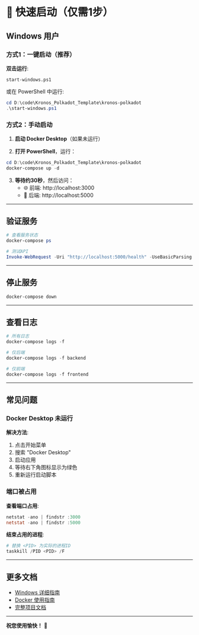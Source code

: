 # 🚀 快速启动（仅需1步）

## Windows 用户

### 方式1：一键启动（推荐）

**双击运行**:
```
start-windows.ps1
```

或在 PowerShell 中运行:
```powershell
cd D:\code\Kronos_Polkadot_Template\kronos-polkadot
.\start-windows.ps1
```

### 方式2：手动启动

1. **启动 Docker Desktop**（如果未运行）

2. **打开 PowerShell**，运行：
```powershell
cd D:\code\Kronos_Polkadot_Template\kronos-polkadot
docker-compose up -d
```

3. **等待约30秒**，然后访问：
   - 🌐 前端: http://localhost:3000
   - 🔌 后端: http://localhost:5000

---

## 验证服务

```powershell
# 查看服务状态
docker-compose ps

# 测试API
Invoke-WebRequest -Uri "http://localhost:5000/health" -UseBasicParsing
```

---

## 停止服务

```powershell
docker-compose down
```

---

## 查看日志

```powershell
# 所有日志
docker-compose logs -f

# 仅后端
docker-compose logs -f backend

# 仅前端
docker-compose logs -f frontend
```

---

## 常见问题

### Docker Desktop 未运行

**解决方法**:
1. 点击开始菜单
2. 搜索 "Docker Desktop"
3. 启动应用
4. 等待右下角图标显示为绿色
5. 重新运行启动脚本

### 端口被占用

**查看端口占用**:
```powershell
netstat -ano | findstr :3000
netstat -ano | findstr :5000
```

**结束占用的进程**:
```powershell
# 替换 <PID> 为实际的进程ID
taskkill /PID <PID> /F
```

---

## 更多文档

- [Windows 详细指南](./QUICKSTART_WINDOWS.md)
- [Docker 使用指南](./DOCKER_USAGE.md)
- [完整项目文档](./README.md)

---

**祝您使用愉快！** 🎉

